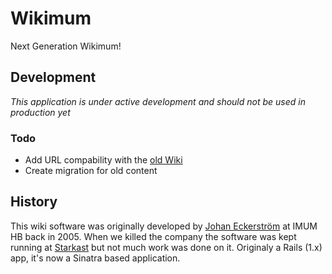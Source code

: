 # Wikimum

Next Generation Wikimum!

## Development

_This application is under active development and should not be used in production yet_

### Todo

* Add URL compability with the [old Wiki](https://github.com/jage/wikimum/tree/v1.0)
* Create migration for old content

## History

This wiki software was originally developed by [Johan Eckerström](http://github.com/jage) at IMUM HB back in 2005. When we killed the company the software was kept running at [Starkast](http://wiki.starkast.net/) but not much work was done on it. Originaly a Rails (1.x) app, it's now a Sinatra based application.

